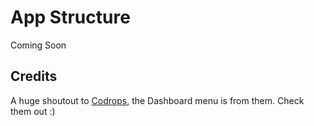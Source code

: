 # App Structure

Coming Soon

## Credits

A huge shoutout to [Codrops](http://tympanus.net/codrops/), the Dashboard menu is from them. Check them out :)
